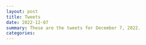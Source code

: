 ```yaml
---
layout: post
title: Tweets
date: 2022-12-07
summary: These are the tweets for December 7, 2022.
categories:
---
```


